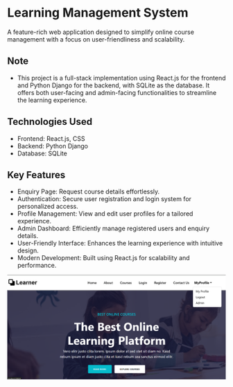 # Learning Management System
 A feature-rich web application designed to simplify online course management with a focus on user-friendliness and scalability.

## Note
- This project is a full-stack implementation using React.js for the frontend and Python Django for the backend, with SQLite as the database. It offers both user-facing and admin-facing functionalities to streamline the learning experience.

## Technologies Used
- Frontend: React.js, CSS
- Backend: Python Django
- Database: SQLite

## Key Features
- Enquiry Page: Request course details effortlessly.
- Authentication: Secure user registration and login system for personalized access.
- Profile Management: View and edit user profiles for a tailored experience.
- Admin Dashboard: Efficiently manage registered users and enquiry details.
- User-Friendly Interface: Enhances the learning experience with intuitive design.
- Modern Development: Built using React.js for scalability and performance.

![Homepage](https://github.com/RameesParambil/Learner/blob/1c8ff1d0a19cb2d1d4d46fee075b8ea76e4866d2/Screenshot%202024-12-14%20002352.png)
